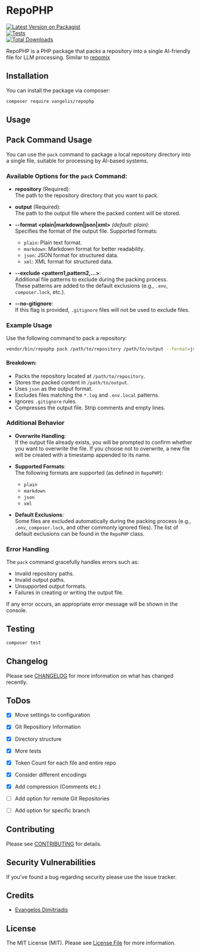 # RepoPHP

[![Latest Version on Packagist](https://img.shields.io/packagist/v/vangelis/repophp.svg?style=flat-square)](https://packagist.org/packages/vangelis/repophp)  
[![Tests](https://img.shields.io/github/actions/workflow/status/vangelis/repophp/run-tests.yml?branch=main&label=tests&style=flat-square)](https://github.com/vangelis183/repophp/actions/workflows/run-tests.yml)  
[![Total Downloads](https://img.shields.io/packagist/dt/vangelis/repophp.svg?style=flat-square)](https://packagist.org/packages/vangelis/repophp)

RepoPHP is a PHP package that packs a repository into a single AI-friendly file for LLM processing. Similar to [repomix](https://github.com/yamadashy/repomix)

## Installation

You can install the package via composer:

```bash  
composer require vangelis/repophp
```  
  
## Usage  
## Pack Command Usage  
  
You can use the `pack` command to package a local repository directory into a single file, suitable for processing by AI-based systems.  
  
### Available Options for the `pack` Command:  
- **repository** (Required):    
  The path to the repository directory that you want to pack.  
  
- **output** (Required):    
  The path to the output file where the packed content will be stored.  
  
- **--format \<plain|markdown|json|xml>** *(default: plain)*:    
  Specifies the format of the output file. Supported formats:  
    - `plain`: Plain text format.  
    - `markdown`: Markdown format for better readability.  
    - `json`: JSON format for structured data.  
    - `xml`: XML format for structured data.  
  
- **--exclude \<pattern1,pattern2,...>**:    
  Additional file patterns to exclude during the packing process.    
  These patterns are added to the default exclusions (e.g., `.env`, `composer.lock`, etc.).  
  
- **--no-gitignore**:    
  If this flag is provided, `.gitignore` files will not be used to exclude files.  
  
### Example Usage  
  
Use the following command to pack a repository:  
  
```bash  
vendor/bin/repophp pack /path/to/repository /path/to/output --format=json --exclude="*.log,.env.local" --no-gitignore --compress  
```  

#### Breakdown:
- Packs the repository located at `/path/to/repository`.
- Stores the packed content in `/path/to/output`.
- Uses `json` as the output format.
- Excludes files matching the `*.log` and `.env.local` patterns.
- Ignores `.gitignore` rules.
- Compresses the output file. Strip comments and empty lines.

### Additional Behavior
- **Overwrite Handling**:    
  If the output file already exists, you will be prompted to confirm whether you want to overwrite the file. If you choose not to overwrite, a new file will be created with a timestamp appended to its name.

- **Supported Formats**:    
  The following formats are supported (as defined in `RepoPHP`):
    - `plain`
    - `markdown`
    - `json`
    - `xml`

- **Default Exclusions**:    
  Some files are excluded automatically during the packing process (e.g., `.env`, `composer.lock`, and other commonly ignored files). The list of default exclusions can be found in the `RepoPHP` class.

### Error Handling

The `pack` command gracefully handles errors such as:
- Invalid repository paths.
- Invalid output paths.
- Unsupported output formats.
- Failures in creating or writing the output file.

If any error occurs, an appropriate error message will be shown in the console.

## Testing

```bash  
composer test
```  
  
## Changelog  
  
Please see [CHANGELOG](CHANGELOG.md) for more information on what has changed recently.  
  
## ToDos  
- [x] Move settings to configuration
- [x] Git Repositiory Information
- [x] Directory structure
- [x] More tests  
- [x] Token Count for each file and entire repo
- [x] Consider different encodings
- [x] Add compression (Comments etc.)
- [ ] Add option for remote Git Repositories
- [ ] Add option for specific branch
   
  
## Contributing  
  
Please see [CONTRIBUTING](https://github.com/spatie/.github/blob/main/CONTRIBUTING.md) for details.  
  
## Security Vulnerabilities  
  
If you've found a bug regarding security please use the issue tracker.  
  
## Credits  
  
- [Evangelos Dimitriadis](https://github.com/vangelis183)  
  
## License  
  
The MIT License (MIT). Please see [License File](LICENSE.md) for more information.

